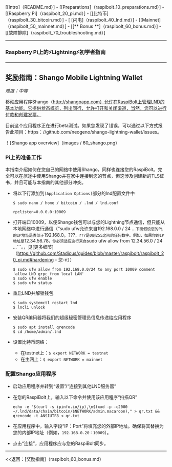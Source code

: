 [[Intro]（README.md）]  -  [[Preparations]（raspibolt_10_preparations.md）]  -  [[Raspberry Pi]（raspibolt_20_pi.md）]  -  [[比特币]（raspibolt_30_bitcoin.md）]  -  [ [闪电]（raspibolt_40_lnd.md）]  -  [[Mainnet]（raspibolt_50_mainnet.md）]  -  [[** Bonus **]（raspibolt_60_bonus.md）]  -  [[故障排除]（raspibolt_70_troubleshooting.md）]

---

### Raspberry Pi上的️⚡Lightning️⚡初学者指南

---

## 奖励指南：Shango Mobile Lightning Wallet

*难度：中等*

移动应用程序Shango（http://shangoapp.com）允许在RaspiBolt上管理LND的基本功能。它提供状态概览，列出同行，允许打开和关闭渠道，当然，您可以进行付款和创建发票。

目前这个应用程序正在进行beta测试。如果您发现了错误，可以通过以下方式报告此项目：https：//github.com/neogeno/shango-lightning-wallet/issues。

！[Shango app overview]（images / 60_shango.png）

### Pi上的准备工作

本指南介绍如何在您自己的网络中使用Shango，同样也连接您的RaspiBolt。完全可以在旅途中使用Shango并在家中连接到您的节点，但这涉及创建新的TLS证书，并且可能与本指南的其他部分冲突。

* 将以下行添加到`[Application Options]`部分的lnd配置文件中

  `$ sudo nano / home / bitcoin / .lnd / lnd.conf`
   ```
   rpclisten=0.0.0.0:10009
   ```

* 打开端口10009，以便Shango钱包可以与您的Lightning节点通信，但只能从本地网络中进行通信（“sudo ufw允许来自192.168.0.0 / 24 ...```下面假设您的Pi的IP地址是类似于```192.168.0。???```，???是0到255之间的任何数字。例如，如果你的IP地址是```12.34.56.78```，你必须适应这行来自```sudo ufw allow from 12.34.56.0 / 24 ...```。，见[更多细节]（https://github.com/Stadicus/guides/blob/master/raspibolt/raspibolt_20_pi.md#hardening - 您-π））

  ```
  $ sudo ufw allow from 192.168.0.0/24 to any port 10009 comment 'allow LND grpc from local LAN'
  $ sudo ufw enable
  $ sudo ufw status
  ```

* 重启LND并解锁钱包
  ```
  $ sudo systemctl restart lnd
  $ lncli unlock
  ``` 

* 安装QR编码器将我们的超级秘密管理员信息传递给应用程序
  ```
  $ sudo apt install qrencode
  $ cd /home/admin/.lnd
  ```

* 设置比特币网络：
  * 在testnet上：`$ export NETWORK = testnet`
  * 在主网上：`$ export NETWORK = mainnet`

### 配置Shango应用程序

* 启动应用程序并转到“设置”/“连接到其他LND服务器”

* 在您的RaspiBolt上，输入以下命令并使用该应用程序“扫描QR”
  ```
  echo -e "$(curl -s ipinfo.io/ip),\n$(xxd -p -c2000 ~/.lnd/data/chain/bitcoin/$NETWORK/admin.macaroon)," > qr.txt && qrencode -t ANSIUTF8 < qr.txt
  ```

* 在应用程序中，输入字段“IP：Port”将填充您的外部IP地址。确保将其替换为您的内部IP地址（例如，`192.168.0.20：10009`）。
* 点击“连接”，应用程序应与您的RaspiBolt同步。

---

<<返回：[奖励指南]（raspibolt_60_bonus.md）
